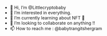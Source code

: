 - 👋 Hi, I’m @Littlecryptobaby
- 👀 I’m interested in everything.
- 🌱 I’m currently learning about NFT 🙈 
- 💞️ I’m looking to collaborate on anything !!
- 📫 How to reach me : @babytrangitshergram

<!---
Littlecryptobaby/Littlecryptobaby is a ✨ special ✨ repository because its `README.md` (this file) appears on your GitHub profile.
You can click the Preview link to take a look at your changes.
--->
